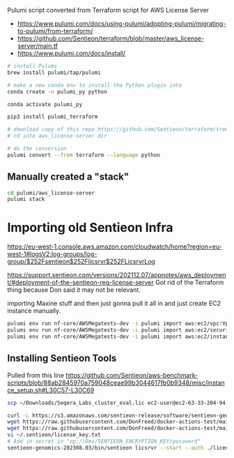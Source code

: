 Pulumi script converted from Terraform script for AWS License Server

- https://www.pulumi.com/docs/using-pulumi/adopting-pulumi/migrating-to-pulumi/from-terraform/
- https://github.com/Sentieon/terraform/blob/master/aws_license-server/main.tf
- https://www.pulumi.com/docs/install/

```bash
# install Pulumi
brew install pulumi/tap/pulumi

# make a new conda env to install the Python plugin into
conda create -n pulumi_py python

conda activate pulumi_py

pip3 install pulumi_terraform

# download copy of this repo https://github.com/Sentieon/terraform/tree/master/aws_license-server
# cd into aws_license-server dir

# do the conversion
pulumi convert --from terraform --language python
```

## Manually created a "stack"

```bash
cd pulumi/aws_license-server
pulumi stack
```

# Importing old Sentieon Infra

https://eu-west-1.console.aws.amazon.com/cloudwatch/home?region=eu-west-1#logsV2:log-groups/log-group/$252Fsentieon$252Flicsrvr$252FLicsrvrLog

https://support.sentieon.com/versions/202112.07/appnotes/aws_deployment/#deployment-of-the-sentieon-reg-license-server
Got rid of the Terraform thing because Don said it may not be relevant.

importing Maxine stuff and then just gonna pull it all in and just create EC2 instance manually.

```sh
pulumi env run nf-core/AWSMegatests-dev -i pulumi import aws:ec2/vpc:Vpc sentieon-vpc vpc-09544162c32f4affc
pulumi env run nf-core/AWSMegatests-dev -i pulumi import aws:ec2/securityGroup:SecurityGroup license-server sg-0050bb55ca1c6292c
pulumi env run nf-core/AWSMegatests-dev -i pulumi import aws:ec2/instance:Instance sentieon-license-server i-0a2abbe9b7a32855e
```

## Installing Sentieon Tools

Pulled from this line https://github.com/Sentieon/aws-benchmark-scripts/blob/88ab2845970a759048ceae99b3044617fb0b9348/misc/instance_setup.sh#L30C57-L30C69

```bash
scp ~/Downloads/Seqera_Labs_cluster_eval.lic ec2-user@ec2-63-33-204-94.eu-west-1.compute.amazonaws.com:
```

```bash
curl -L https://s3.amazonaws.com/sentieon-release/software/sentieon-genomics-202308.03.tar.gz | tar -zxf -
wget https://raw.githubusercontent.com/DonFreed/docker-actions-test/main/license_extension.py
wget https://raw.githubusercontent.com/DonFreed/docker-actions-test/main/.github/scripts/license_message.py
vi ~/.sentieon/license_key.txt
# Add in secret in "op://Dev/SENTIEON_ENCRYPTION_KEY/password"
sentieon-genomics-202308.03/bin/sentieon licsrvr --start --auth ./license_extension.py Seqera_Labs_cluster_eval.lic
```
